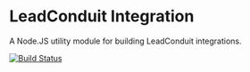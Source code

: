 # LeadConduit Integration

A Node.JS utility module for building LeadConduit integrations.

[![Build Status](https://travis-ci.org/activeprospect/leadconduit-integration.svg?branch=master)](https://travis-ci.org/activeprospect/leadconduit-integration)
